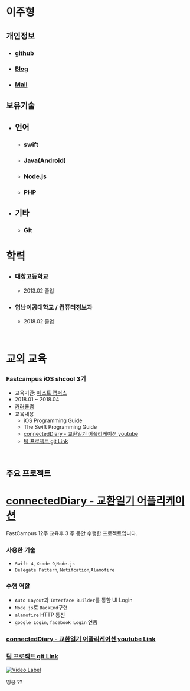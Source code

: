 
# 이주형 

## 개인정보

* ### [github](https://github.com/Leejoohyeong1)
* ### [Blog](http://tkdrb4807.tistory.com/)
* ### [Mail](mailto:tkdrb4807@gmail.com)


 ## 보유기술 
 * ## 언어
   - ### swift 
   - ### Java(Android)
   - ### Node.js
   - ### PHP
 * ## 기타
   - ### Git
 # 학력 
 * ### 대창고등학교
    -   2013.02 졸업
 * ### 영남이공대학교 / 컴퓨터정보과
    -   2018.02 졸업
 
  
  <br>

# 교외 교육


### Fastcampus iOS shcool 3기 

- 교육기관: [페스트 캡퍼스](http://www.fastcampus.co.kr/dev_school_ids/)
-  2018.01 ~ 2018.04
-  [커러큘럼](http://cdn.www.fastcampus.co.kr/wp-content/uploads/2018/01/iOS-7%EA%B8%B0-%EC%BB%A4%EB%A6%AC%ED%81%98%EB%9F%BC.pdf?_ga=2.132784650.500584048.1527654340-1987110471.1522894089)
- 교육내용   
  - iOS Programming Guide 
  - The Swift Programming Guide
  - [connectedDiary - 교환일기 어플리케이션 youtube]((https://www.youtube.com/watch?v=s3zeznEpJ-E&feature=youtu.be))
  - [팀 프로젝트 git Link](https://github.com/joohopark/FC_Project)

<br>

## 주요 프로젝트 


# [connectedDiary - 교환일기 어플리케이션](https://github.com/joohopark/FC_Project)
FastCampus 12주 교육후 3 주 동안 수행한 프로젝트입니다.

### 사용한 기술
- `Swift 4`, `Xcode 9`,`Node.js`
- `Delegate Pattern`, `Notifcation`,`Alamofire`

### 수행 역할
- `Auto Layout`과 `Interface Builder`를 통한 UI Login 
- `Node.js`로 `BackEnd`구현
- `alamofire` HTTP 통신
- `google Login`, `facebook Login` 연동


### [connectedDiary - 교환일기 어플리케이션 youtube Link]((https://www.youtube.com/watch?v=s3zeznEpJ-E&feature=youtu.be))
### [팀 프로젝트 git Link]()


[![Video Label](http://img.youtube.com/vi/s3zeznEpJ-E/0.jpg)](https://youtu.be/s3zeznEpJ-E)



띵옹 ??